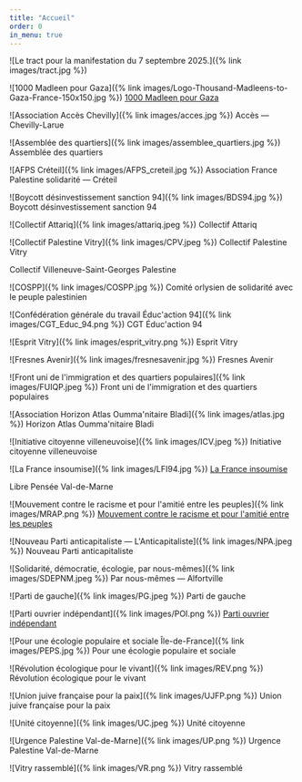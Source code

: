 ```yaml
---
title: "Accueil"
order: 0
in_menu: true
---
```

![Le tract pour la manifestation du 7 septembre 2025.]({% link images/tract.jpg %})

![1000 Madleen pour Gaza]({% link images/Logo-Thousand-Madleens-to-Gaza-France-150x150.jpg %}) [1000 Madleen pour Gaza](https://obu75.github.io/marche-unitaire-94-pour-gaza/1000%20madleen%20to%20gaza.html)

![Association Accès Chevilly]({% link images/acces.jpg %}) Accès — Chevilly-Larue

![Assemblée des quartiers]({% link images/assemblee_quartiers.jpg %}) Assemblée des quartiers

![AFPS Créteil]({% link images/AFPS_creteil.jpg %}) Association France Palestine solidarité — Créteil

![Boycott désinvestissement sanction 94]({% link images/BDS94.jpg %}) Boycott désinvestissement sanction 94

![Collectif Attariq]({% link images/attariq.jpeg %}) Collectif Attariq

![Collectif Palestine Vitry]({% link images/CPV.jpeg %}) Collectif Palestine Vitry

Collectif Villeneuve-Saint-Georges Palestine

![COSPP]({% link images/COSPP.jpg %}) Comité orlysien de solidarité avec le peuple palestinien

![Confédération générale du travail Éduc'action 94]({% link images/CGT_Educ_94.png %}) CGT Éduc'action 94

![Esprit Vitry]({% link images/esprit_vitry.png %}) Esprit Vitry

![Fresnes Avenir]({% link images/fresnesavenir.jpg %}) Fresnes Avenir

![Front uni de l'immigration et des quartiers populaires]({% link images/FUIQP.jpeg %}) Front uni de l'immigration et des quartiers populaires

![Association Horizon Atlas Oumma'nitaire Bladi]({% link images/atlas.jpg %}) Horizon Atlas Oumma'nitaire Bladi

![Initiative citoyenne villeneuvoise]({% link images/ICV.jpeg %}) Initiative citoyenne villeneuvoise

![La France insoumise]({% link images/LFI94.jpg %}) [La France insoumise](https://obu75.github.io/marche-unitaire-94-pour-gaza/la%20france%20insoumise%2094.html)

Libre Pensée Val-de-Marne

![Mouvement contre le racisme et pour l'amitié entre les peuples]({% link images/MRAP.png %}) [Mouvement contre le racisme et pour l'amitié entre les peuples](https://obu75.github.io/marche-unitaire-94-pour-gaza/mrap.html)

![Nouveau Parti anticapitaliste — L'Anticapitaliste]({% link images/NPA.jpeg %}) Nouveau Parti anticapitaliste

![Solidarité, démocratie, écologie, par nous-mêmes]({% link images/SDEPNM.jpeg %}) Par nous-mêmes — Alfortville

![Parti de gauche]({% link images/PG.jpeg %}) Parti de gauche

![Parti ouvrier indépendant]({% link images/POI.png %}) [Parti ouvrier indépendant](https://obu75.github.io/marche-unitaire-94-pour-gaza/poi.html)

![Pour une écologie populaire et sociale Île-de-France]({% link images/PEPS.jpg %}) Pour une écologie populaire et sociale

![Révolution écologique pour le vivant]({% link images/REV.png %}) Révolution écologique pour le vivant

![Union juive française pour la paix]({% link images/UJFP.png %}) Union juive française pour la paix

![Unité citoyenne]({% link images/UC.jpeg %}) Unité citoyenne

![Urgence Palestine Val-de-Marne]({% link images/UP.png %}) Urgence Palestine Val-de-Marne

![Vitry rassemblé]({% link images/VR.png %}) Vitry rassemblé
